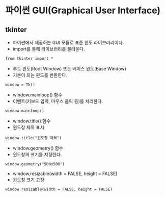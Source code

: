# 파이썬 GUI(Graphical User Interface)

## tkinter
* 파이썬에서 제공하는 GUI 모듈로 표준 윈도 라이브러리이다.
* import를 통해 라이브러리를 불러온다.
<pre><code>from tkinter import &#42;</code></pre>

* 루트 윈도(Root Window) 또는 베이스 윈도(Base Window)
* 기본이 되는 윈도를 반환한다.
<pre><code>window = Tk()</code></pre>

* window.mainloop() 함수
* 이벤트(키보드 입력, 마우스 클릭 등)를 처리한다.
<pre><code>window.mainloop()</code></pre>

* window.title() 함수
* 윈도창 제목 표시
<pre><code>window.title("윈도창 제목")</code></pre>

* window.geometry() 함수
* 윈도창의 크기를 지정한다.
<pre><code>window.geometry("500x500")</code></pre>

* window.resizable(width = FALSE, height = FALSE)
* 윈도창 크기 고정
<pre><code>window.resizable(width = FALSE, height = FALSE)</code></pre>